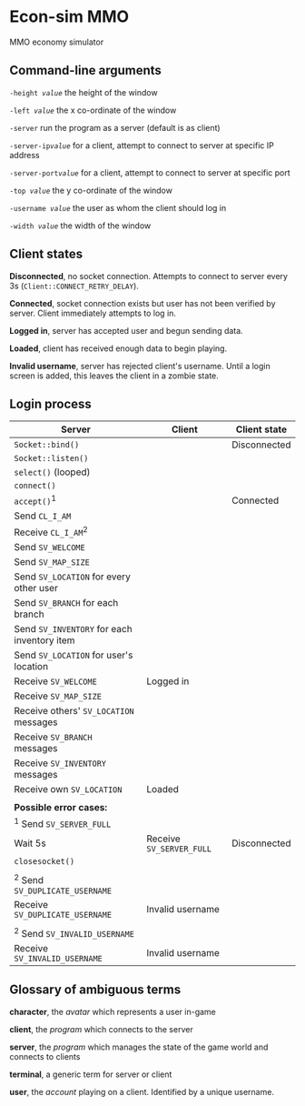 # Econ-sim MMO
MMO economy simulator

## Command-line arguments

`-height `*`value`* the height of the window

`-left `*`value`* the x co-ordinate of the window

`-server` run the program as a server (default is as client)

`-server-ip`*`value`* for a client, attempt to connect to server at specific IP address

`-server-port`*`value`* for a client, attempt to connect to server at specific port

`-top `*`value`* the y co-ordinate of the window

`-username `*`value`* the user as whom the client should log in

`-width `*`value`* the width of the window

## Client states
**Disconnected**, no socket connection.  Attempts to connect to server every 3s (`Client::CONNECT_RETRY_DELAY`).

**Connected**, socket connection exists but user has not been verified by server.  Client immediately attempts to log in.

**Logged in**, server has accepted user and begun sending data.

**Loaded**, client has received enough data to begin playing.

**Invalid username**, server has rejected client's username.  Until a login screen is added, this leaves the client in a zombie state.

## Login process
Server | Client | Client state
------ | ------ | ------
`Socket::bind()` | | Disconnected
`Socket::listen()` | | 
`select()` (looped) | | 
 | `connect()` | 
`accept()`<sup>1</sup> | | Connected
 | Send `CL_I_AM` | 
Receive `CL_I_AM`<sup>2</sup> | | 
Send `SV_WELCOME` |  | 
Send `SV_MAP_SIZE` |  | 
Send `SV_LOCATION` for every other user |  | 
Send `SV_BRANCH` for each branch |  | 
Send `SV_INVENTORY` for each inventory item |  | 
Send `SV_LOCATION` for user's location |  | 
 | Receive `SV_WELCOME` | Logged in
 | Receive `SV_MAP_SIZE` | 
 | Receive others' `SV_LOCATION` messages | 
 | Receive `SV_BRANCH` messages | 
 | Receive `SV_INVENTORY` messages | 
 | Receive own `SV_LOCATION` | Loaded
 | | 
**Possible error cases:** | |
<sup>1</sup> Send `SV_SERVER_FULL` | | 
Wait 5s | Receive `SV_SERVER_FULL` | Disconnected
`closesocket()` | | 
 | | 
<sup>2</sup> Send `SV_DUPLICATE_USERNAME` | | 
 | Receive `SV_DUPLICATE_USERNAME` | Invalid username
 | | 
<sup>2</sup> Send `SV_INVALID_USERNAME` | | 
 | Receive `SV_INVALID_USERNAME` | Invalid username

## Glossary of ambiguous terms
**character**, the *avatar* which represents a user in-game

**client**, the *program* which connects to the server

**server**, the *program* which manages the state of the game world and connects to clients

**terminal**, a generic term for server or client

**user**, the *account* playing on a client.  Identified by a unique username.
